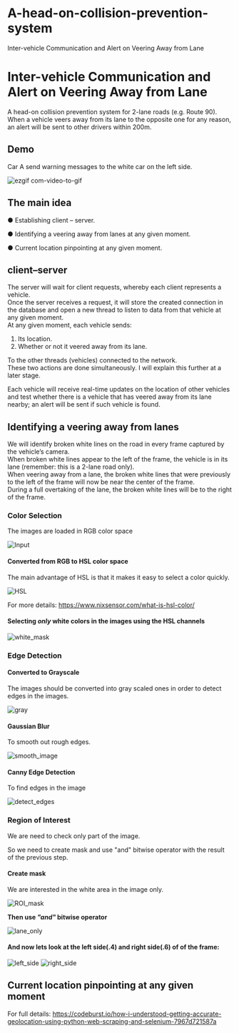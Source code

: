 # A-head-on-collision-prevention-system
Inter-vehicle Communication and Alert on Veering Away from Lane


# Inter-vehicle Communication and Alert on Veering Away from Lane

A head-on collision prevention system for 2-lane roads (e.g. Route 90).  
When a vehicle veers away from its lane to the opposite one for any reason, an alert will be sent to other drivers within 200m.

## Demo

Car A send warning messages to the white car on the left side.

![ezgif com-video-to-gif](https://user-images.githubusercontent.com/40145410/60893513-b5fc7e00-a269-11e9-833b-4dee98f71fd7.gif)

## The main idea

● Establishing client – server.


● Identifying a veering away from lanes at any given moment.


● Current location pinpointing at any given moment.

## client–server
The server will wait for client requests, whereby each client represents a vehicle.  
Once the server receives a request, it will store the created connection in the database and open a new thread to listen to data from that vehicle at any given moment.  
At any given moment, each vehicle sends:  
1. Its location.  
2. Whether or not it veered away from its lane.


To the other threads (vehicles) connected to the network.  
These two actions are done simultaneously. I will explain this further at a later stage.

Each vehicle will receive real-time updates on the location of other vehicles and test whether there is a vehicle that has veered away from its lane nearby; an alert will be sent if such vehicle is found.





## Identifying a veering away from lanes

We will identify broken white lines on the road in every frame captured by the vehicle’s camera.  
When broken white lines appear to the left of the frame, the vehicle is in its lane (remember: this is a 2-lane road only).  
When veering away from a lane, the broken white lines that were previously to the left of the frame will now be near the center of the frame.  
During a full overtaking of the lane, the broken white lines will be to the right of the frame.


### Color Selection

 The images are loaded in RGB color space

![Input](https://user-images.githubusercontent.com/40145410/60889291-63b75f00-a261-11e9-99fb-2d0dea3e0da4.jpg)


#### Converted from RGB to HSL color space


The main advantage of HSL is that it makes it easy to select a color quickly.


![HSL](https://user-images.githubusercontent.com/40145410/60889309-6ca83080-a261-11e9-8789-5f2b532c74f9.jpg)



For more details: https://www.nixsensor.com/what-is-hsl-color/

#### Selecting _only_ white colors in the images using the HSL channels

![white_mask](https://user-images.githubusercontent.com/40145410/60889343-7b8ee300-a261-11e9-8dd9-b911b66b86d1.jpg)

### Edge Detection

#### Converted to Grayscale

The images should be converted into gray scaled ones in order to detect edges in the images.

![gray](https://user-images.githubusercontent.com/40145410/60889392-919ca380-a261-11e9-91fe-eb7dcc1abe31.jpg)


#### Gaussian Blur

To smooth out rough edges.

![smooth_image](https://user-images.githubusercontent.com/40145410/60889407-9b260b80-a261-11e9-8c81-3d44cd52e823.jpg)

 
#### Canny Edge Detection

To find edges in the image
 
![detect_edges](https://user-images.githubusercontent.com/40145410/60889447-af6a0880-a261-11e9-811f-7f49ac8de084.jpg)

 
 
### Region of Interest 
      
   We are need to check only part of the image.
   
   So we need to create mask and use "and" bitwise operator with the result of the previous step.

#### Create mask
 
  We are interested in the white area in the image only.
  
  ![ROI_mask](https://user-images.githubusercontent.com/40145410/60889474-bee95180-a261-11e9-84f3-8ef394b678f5.jpg)

   
 **Then use _"and"_ bitwise operator**
   
![lane_only](https://user-images.githubusercontent.com/40145410/60889496-ca3c7d00-a261-11e9-8645-0a09b17ef88e.jpg)

#### And now lets look at the left side(.4) and right side(.6) of of the frame:
 
 ![left_side](https://user-images.githubusercontent.com/40145410/61053404-2506dd80-a3f6-11e9-8941-83c978efc465.PNG)  ![right_side](https://user-images.githubusercontent.com/40145410/61053408-26d0a100-a3f6-11e9-98a9-533e2ea67029.PNG)
 
 


## Current location pinpointing at any given moment

For full details: https://codeburst.io/how-i-understood-getting-accurate-geolocation-using-python-web-scraping-and-selenium-7967d721587a


